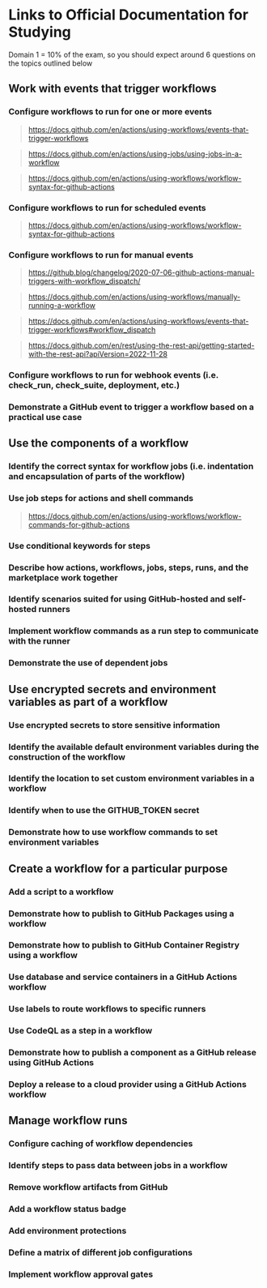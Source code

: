 # Links to Official Documentation for Studying
Domain 1 = 10% of the exam, so you should expect around 6 questions on the topics outlined below

## Work with events that trigger workflows

### Configure workflows to run for one or more events
> https://docs.github.com/en/actions/using-workflows/events-that-trigger-workflows

> https://docs.github.com/en/actions/using-jobs/using-jobs-in-a-workflow

> https://docs.github.com/en/actions/using-workflows/workflow-syntax-for-github-actions

### Configure workflows to run for scheduled events
> https://docs.github.com/en/actions/using-workflows/workflow-syntax-for-github-actions

### Configure workflows to run for manual events
> https://github.blog/changelog/2020-07-06-github-actions-manual-triggers-with-workflow_dispatch/

> https://docs.github.com/en/actions/using-workflows/manually-running-a-workflow

> https://docs.github.com/en/actions/using-workflows/events-that-trigger-workflows#workflow_dispatch

> https://docs.github.com/en/rest/using-the-rest-api/getting-started-with-the-rest-api?apiVersion=2022-11-28


### Configure workflows to run for webhook events (i.e. check_run, check_suite, deployment, etc.)

### Demonstrate a GitHub event to trigger a workflow based on a practical use case



## Use the components of a workflow

### Identify the correct syntax for workflow jobs (i.e. indentation and encapsulation of parts of the workflow)

### Use job steps for actions and shell commands
> https://docs.github.com/en/actions/using-workflows/workflow-commands-for-github-actions

### Use conditional keywords for steps

### Describe how actions, workflows, jobs, steps, runs, and the marketplace work together

### Identify scenarios suited for using GitHub-hosted and self-hosted runners

### Implement workflow commands as a run step to communicate with the runner

### Demonstrate the use of dependent jobs




## Use encrypted secrets and environment variables as part of a workflow

### Use encrypted secrets to store sensitive information

### Identify the available default environment variables during the construction of the workflow

### Identify the location to set custom environment variables in a workflow

### Identify when to use the GITHUB_TOKEN secret

### Demonstrate how to use workflow commands to set environment variables




## Create a workflow for a particular purpose

### Add a script to a workflow

### Demonstrate how to publish to GitHub Packages using a workflow

### Demonstrate how to publish to GitHub Container Registry using a workflow

### Use database and service containers in a GitHub Actions workflow

### Use labels to route workflows to specific runners

### Use CodeQL as a step in a workflow

### Demonstrate how to publish a component as a GitHub release using GitHub Actions

### Deploy a release to a cloud provider using a GitHub Actions workflow




## Manage workflow runs

### Configure caching of workflow dependencies

### Identify steps to pass data between jobs in a workflow

### Remove workflow artifacts from GitHub

### Add a workflow status badge

### Add environment protections

### Define a matrix of different job configurations

### Implement workflow approval gates